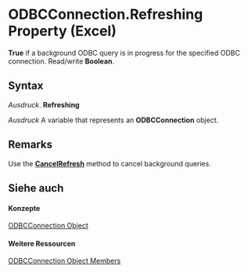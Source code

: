 
# ODBCConnection.Refreshing Property (Excel)

 **True** if a background ODBC query is in progress for the specified ODBC connection. Read/write **Boolean**.


## Syntax

 _Ausdruck_. **Refreshing**

 _Ausdruck_ A variable that represents an **ODBCConnection** object.


## Remarks

Use the  **[CancelRefresh](8eafa6de-0c3f-3408-cb69-79d92e254c29.md)** method to cancel background queries.


## Siehe auch


#### Konzepte


[ODBCConnection Object](b880ebec-15a4-5a3d-ef02-db73106db9c9.md)
#### Weitere Ressourcen


[ODBCConnection Object Members](http://msdn.microsoft.com/library/d13b91f3-a89f-7dd7-7a98-f1d952f3b047%28Office.15%29.aspx)